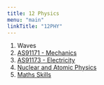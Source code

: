 ```yaml
---
title: 12 Physics
menu: "main"
linkTitle: "12PHY"
---
```


1. Waves
2. [AS91171 - Mechanics](as91171/)
3. [AS91173 - Electricity](as91173/)
4. [Nuclear and Atomic Physics](4-nuclear/)
5. [Maths Skills](5-maths/)
